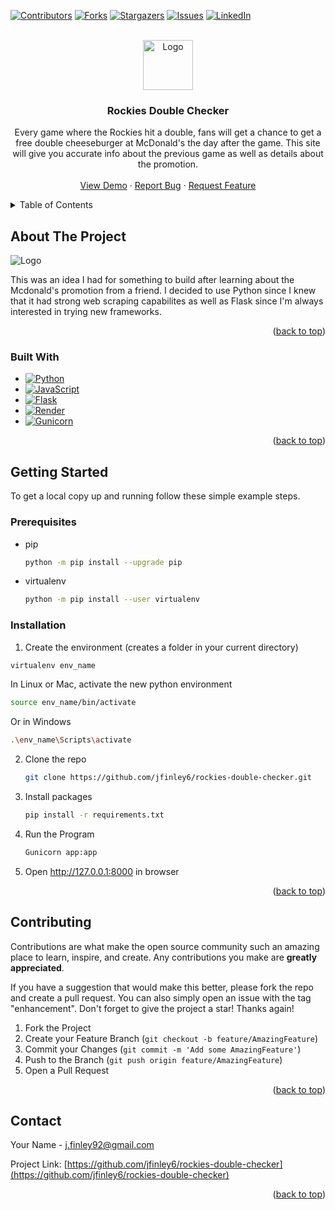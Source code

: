 <!-- Improved compatibility of back to top link: See: https://github.com/jfinley6/rockies-double-checker/pull/73 -->
<a name="readme-top"></a>
<!--
*** Thanks for checking out the Best-README-Template. If you have a suggestion
*** that would make this better, please fork the repo and create a pull request
*** or simply open an issue with the tag "enhancement".
*** Don't forget to give the project a star!
*** Thanks again! Now go create something AMAZING! :D
-->



<!-- PROJECT SHIELDS -->
<!--
*** I'm using markdown "reference style" links for readability.
*** Reference links are enclosed in brackets [ ] instead of parentheses ( ).
*** See the bottom of this document for the declaration of the reference variables
*** for contributors-url, forks-url, etc. This is an optional, concise syntax you may use.
*** https://www.markdownguide.org/basic-syntax/#reference-style-links
-->
[![Contributors][contributors-shield]][contributors-url]
[![Forks][forks-shield]][forks-url]
[![Stargazers][stars-shield]][stars-url]
[![Issues][issues-shield]][issues-url]
[![LinkedIn][linkedin-shield]][linkedin-url]

<!-- PROJECT LOGO -->
<br />
<div align="center">
  <a href="https://github.com/jfinley6/rockies-double-checker">
    <img src="https://raw.githubusercontent.com/othneildrew/Best-README-Template/master/images/logo.png" alt="Logo" width="80" height="80">
  </a>

  <h3 align="center">Rockies Double Checker</h3>

  <p align="center">
    Every game where the Rockies hit a double, fans will get a chance to get a free double cheeseburger
    at McDonald's the day after the game. This site will give you accurate info about the previous game as well as details
    about the promotion.
    <br />
    <br />
    <a href="https://rockies-double-checker.onrender.com/">View Demo</a>
    ·
    <a href="https://github.com/jfinley6/rockies-double-checker/issues/new?labels=bug&template=bug-report---.md">Report Bug</a>
    ·
    <a href="https://github.com/jfinley6/rockies-double-checker/issues/new?labels=enhancement&template=feature-request---.md">Request Feature</a>
  </p>
</div>



<!-- TABLE OF CONTENTS -->
<details>
  <summary>Table of Contents</summary>
  <ol>
    <li>
      <a href="#about-the-project">About The Project</a>
      <ul>
        <li><a href="#built-with">Built With Python and Flask and deployed on Render</a></li>
      </ul>
    </li>
    <li>
      <a href="#getting-started">Getting Started</a>
      <ul>
        <li><a href="#prerequisites">Prerequisites</a></li>
        <li><a href="#installation">Installation</a></li>
      </ul>
    </li>
    <li><a href="#usage">Usage</a></li>
    <li><a href="#roadmap">Roadmap</a></li>
    <li><a href="#contributing">Contributing</a></li>
    <li><a href="#license">License</a></li>
    <li><a href="#contact">Contact</a></li>
    <li><a href="#acknowledgments">Acknowledgments</a></li>
  </ol>
</details>



<!-- ABOUT THE PROJECT -->
## About The Project

<img src="https://i.imgur.com/jG0SaBO.png" alt="Logo">

This was an idea I had for something to build after learning about the Mcdonald's promotion from a friend. I decided to use Python since I knew that it had strong web scraping
capabilites as well as Flask since I'm always interested in trying new frameworks. 

<p align="right">(<a href="#readme-top">back to top</a>)</p>

### Built With

* [![Python][Python]][Python-url]
* [![JavaScript][JavaScript]][JavaScript-url]
* [![Flask][Flask]][Flask-url]
* [![Render][Render]][Render-url]
* [![Gunicorn][Gunicorn]][Gunicorn-url]

<p align="right">(<a href="#readme-top">back to top</a>)</p>



<!-- GETTING STARTED -->
## Getting Started

To get a local copy up and running follow these simple example steps.

### Prerequisites

* pip
  ```sh
  python -m pip install --upgrade pip
  ```

* virtualenv
  ```sh
  python -m pip install --user virtualenv
  ```

### Installation


1. Create the environment (creates a folder in your current directory)
```sh
virtualenv env_name
```
In Linux or Mac, activate the new python environment
```sh
source env_name/bin/activate
```
Or in Windows
```sh
.\env_name\Scripts\activate
```
2. Clone the repo
   ```sh
   git clone https://github.com/jfinley6/rockies-double-checker.git
   ```
3. Install packages
   ```sh
   pip install -r requirements.txt 
   ```
4. Run the Program
   ```sh
   Gunicorn app:app   
   ```
5. Open http://127.0.0.1:8000 in browser

<p align="right">(<a href="#readme-top">back to top</a>)</p>


<!-- CONTRIBUTING -->
## Contributing

Contributions are what make the open source community such an amazing place to learn, inspire, and create. Any contributions you make are **greatly appreciated**.

If you have a suggestion that would make this better, please fork the repo and create a pull request. You can also simply open an issue with the tag "enhancement".
Don't forget to give the project a star! Thanks again!

1. Fork the Project
2. Create your Feature Branch (`git checkout -b feature/AmazingFeature`)
3. Commit your Changes (`git commit -m 'Add some AmazingFeature'`)
4. Push to the Branch (`git push origin feature/AmazingFeature`)
5. Open a Pull Request

<p align="right">(<a href="#readme-top">back to top</a>)</p>

<!-- CONTACT -->
## Contact

Your Name - j.finley92@gmail.com

Project Link: [https://github.com/jfinley6/rockies-double-checker](https://github.com/jfinley6/rockies-double-checker)

<p align="right">(<a href="#readme-top">back to top</a>)</p>


<!-- MARKDOWN LINKS & IMAGES -->
<!-- https://www.markdownguide.org/basic-syntax/#reference-style-links -->
[contributors-shield]: https://img.shields.io/github/contributors/jfinley6/rockies-double-checker.svg?style=for-the-badge
[contributors-url]: https://github.com/jfinley6/rockies-double-checker/graphs/contributors
[forks-shield]: https://img.shields.io/github/forks/jfinley6/rockies-double-checker.svg?style=for-the-badge
[forks-url]: https://github.com/jfinley6/rockies-double-checker/network/members
[stars-shield]: https://img.shields.io/github/stars/jfinley6/rockies-double-checker.svg?style=for-the-badge
[stars-url]: https://github.com/jfinley6/rockies-double-checker/stargazers
[issues-shield]: https://img.shields.io/github/issues/jfinley6/rockies-double-checker.svg?style=for-the-badge
[issues-url]: https://github.com/jfinley6/rockies-double-checker/issues
[license-shield]: https://img.shields.io/github/license/jfinley6/rockies-double-checker.svg?style=for-the-badge
[license-url]: https://github.com/jfinley6/rockies-double-checker/blob/master/LICENSE.txt
[linkedin-shield]: https://img.shields.io/badge/-LinkedIn-black.svg?style=for-the-badge&logo=linkedin&colorB=555
[linkedin-url]: https://linkedin.com/in/john-tyler-finley
[Python]: https://img.shields.io/badge/python-3670A0?style=for-the-badge&logo=python&logoColor=ffdd54
[Python-url]: https://www.python.org/
[JavaScript]: https://img.shields.io/badge/javascript-%23323330.svg?style=for-the-badge&logo=javascript&logoColor=%23F7DF1E
[JavaScript-url]: https://www.javascript.com/
[Flask]: https://img.shields.io/badge/flask-%23000.svg?style=for-the-badge&logo=flask&logoColor=white
[Flask-url]: https://flask.palletsprojects.com/en/3.0.x/
[Render]: https://img.shields.io/badge/Render-%46E3B7.svg?style=for-the-badge&logo=render&logoColor=white
[Render-url]: https://render.com/
[Gunicorn]: https://img.shields.io/badge/gunicorn-%298729.svg?style=for-the-badge&logo=gunicorn&logoColor=white
[Gunicorn-url]: https://gunicorn.org/
